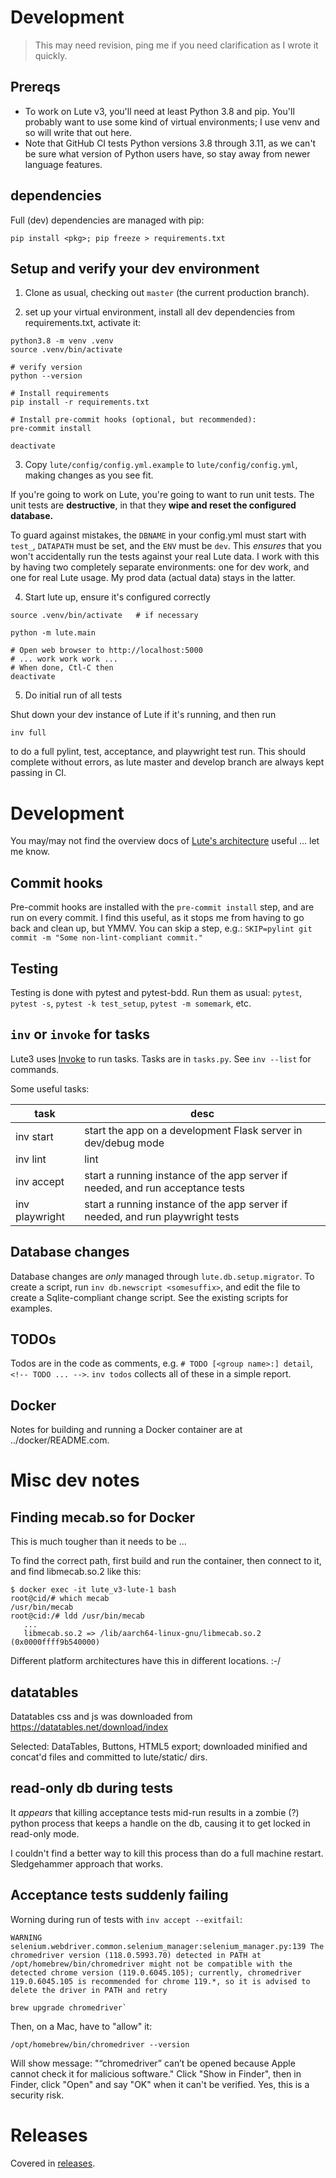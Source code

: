 # Development

> This may need revision, ping me if you need clarification as I wrote it quickly.

## Prereqs

* To work on Lute v3, you'll need at least Python 3.8 and pip.  You'll probably want to use some kind of virtual environments; I use venv and so will write that out here.
* Note that GitHub CI tests Python versions 3.8 through 3.11, as we can't be sure what version of Python users have, so stay away from newer language features.

## dependencies

Full (dev) dependencies are managed with pip:

`pip install <pkg>; pip freeze > requirements.txt`


## Setup and verify your dev environment

1. Clone as usual, checking out `master` (the current production branch).

2. set up your virtual environment, install all dev dependencies from requirements.txt, activate it:

```
python3.8 -m venv .venv
source .venv/bin/activate

# verify version
python --version

# Install requirements
pip install -r requirements.txt

# Install pre-commit hooks (optional, but recommended):
pre-commit install

deactivate
```

3. Copy `lute/config/config.yml.example` to `lute/config/config.yml`, making changes as you see fit.

If you're going to work on Lute, you're going to want to run unit tests.  The unit tests are **destructive**, in that they **wipe and reset the configured database.**

To guard against mistakes, the `DBNAME` in your config.yml must start with `test_`, `DATAPATH` must be set, and the `ENV` must be `dev`.  This *ensures* that you won't accidentally run the tests against your real Lute data.  I work with this by having two completely separate environments: one for dev work, and one for real Lute usage.  My prod data (actual data) stays in the latter.

4. Start lute up, ensure it's configured correctly

```
source .venv/bin/activate   # if necessary

python -m lute.main

# Open web browser to http://localhost:5000
# ... work work work ...
# When done, Ctl-C then
deactivate
```

5. Do initial run of all tests

Shut down your dev instance of Lute if it's running, and then run

```
inv full
```

to do a full pylint, test, acceptance, and playwright test run.  This should complete without errors, as lute master and develop branch are always kept passing in CI.

# Development

You may/may not find the overview docs of [Lute's architecture](./architecture.md) useful ... let me know.

## Commit hooks

Pre-commit hooks are installed with the `pre-commit install` step, and are run on every commit.  I find this useful, as it stops me from having to go back and clean up, but YMMV.  You can skip a step, e.g.: `SKIP=pylint git commit -m "Some non-lint-compliant commit."`

## Testing

Testing is done with pytest and pytest-bdd.  Run them as usual: `pytest`, `pytest -s`, `pytest -k test_setup`, `pytest -m somemark`, etc.

## `inv` or `invoke` for tasks

Lute3 uses [Invoke](https://docs.pyinvoke.org/en/stable/index.html) to run tasks.  Tasks are in `tasks.py`.  See `inv --list` for commands.

Some useful tasks:

| task | desc |
| --- | --- |
| inv start | start the app on a development Flask server in dev/debug mode |
| inv lint | lint |
| inv accept | start a running instance of the app server if needed, and run acceptance tests |
| inv playwright | start a running instance of the app server if needed, and run playwright tests |

## Database changes

Database changes are _only_ managed through `lute.db.setup.migrator`.  To create a script, run `inv db.newscript <somesuffix>`, and edit the file to create a Sqlite-compliant change script.  See the existing scripts for examples.

## TODOs

Todos are in the code as comments, e.g. `# TODO [<group name>:] detail`, `<!-- TODO ... -->`.
`inv todos` collects all of these in a simple report.

## Docker

Notes for building and running a Docker container are at ../docker/README.com.

# Misc dev notes

## Finding mecab.so for Docker

This is much tougher than it needs to be ...

To find the correct path, first build and run the container,
then connect to it, and find libmecab.so.2 like this:

```
$ docker exec -it lute_v3-lute-1 bash
root@cid/# which mecab
/usr/bin/mecab
root@cid:/# ldd /usr/bin/mecab
   ...
   libmecab.so.2 => /lib/aarch64-linux-gnu/libmecab.so.2 (0x0000ffff9b540000)
```

Different platform architectures have this in different locations. :-/

## datatables

Datatables css and js was downloaded from https://datatables.net/download/index

Selected: DataTables, Buttons, HTML5 export; downloaded minified and concat'd files and committed to lute/static/ dirs.

## read-only db during tests

It _appears_ that killing acceptance tests mid-run results in a zombie (?) python process that keeps a handle on the db, causing it to get locked in read-only mode.

I couldn't find a better way to kill this process than do a full machine restart.  Sledgehammer approach that works.


## Acceptance tests suddenly failing

Worning during run of tests with `inv accept --exitfail`:

```
WARNING  selenium.webdriver.common.selenium_manager:selenium_manager.py:139 The chromedriver version (118.0.5993.70) detected in PATH at /opt/homebrew/bin/chromedriver might not be compatible with the detected chrome version (119.0.6045.105); currently, chromedriver 119.0.6045.105 is recommended for chrome 119.*, so it is advised to delete the driver in PATH and retry
```


```
brew upgrade chromedriver`
```

Then, on a Mac, have to "allow" it:

```
/opt/homebrew/bin/chromedriver --version
```

Will show message: "“chromedriver” can’t be opened because Apple cannot check it for malicious software."  Click "Show in Finder", then in Finder, click "Open" and say "OK" when it can't be verified.  Yes, this is a security risk.

# Releases

Covered in [releases](./releases.md).